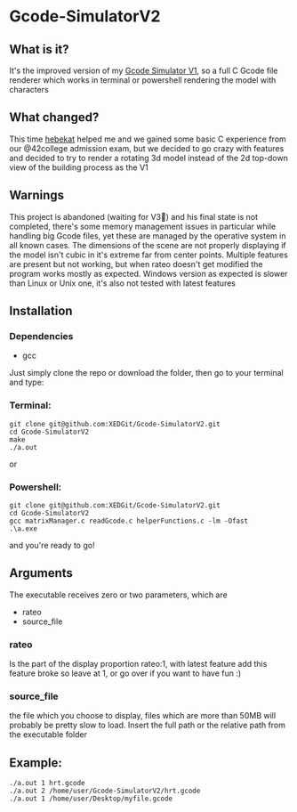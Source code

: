 # Gcode-SimulatorV2

## What is it?

It's the improved version of my [Gcode Simulator V1](https://github.com/XEDGit/Gcode-Simulator), so a full C Gcode file renderer 
which works in terminal or powershell rendering the model with characters

## What changed?

This time [hebekat](https://github.com/hebekat) helped me and we gained some basic C experience
from our @42college admission exam, but we decided to go crazy with features and decided to try
to render a rotating 3d model instead of the 2d top-down view of the building process as the V1

## Warnings

This project is abandoned (waiting for V3:pray:) and his final state is not completed, there's 
some memory management issues in particular while handling big Gcode files, yet these are 
managed by the operative system in all known cases.
The dimensions of the scene are not properly displaying if the model isn't cubic in it's extreme far from center points.
Multiple features are present but not working, but when rateo doesn't get modified the program works mostly as expected.
Windows version as expected is slower than Linux or Unix one, it's also not tested with latest
features

## Installation

### Dependencies
  * gcc

Just simply clone the repo or download the folder, then go to your terminal and type:

### Terminal:

```console
git clone git@github.com:XEDGit/Gcode-SimulatorV2.git
cd Gcode-SimulatorV2
make
./a.out
```
or
### Powershell:

```console
git clone git@github.com:XEDGit/Gcode-SimulatorV2.git
cd Gcode-SimulatorV2
gcc matrixManager.c readGcode.c helperFunctions.c -lm -Ofast
.\a.exe
```

and you're ready to go!

## Arguments
The executable receives zero or two parameters, which are
 * rateo
 * source_file

### rateo
Is the part of the display proportion rateo:1, with latest feature add this feature broke so leave at 1, or go over if you want to have fun :)
### source_file
the file which you choose to display, files which are more than 50MB will probably be pretty slow to load. Insert the full path or the relative path from the executable folder

## Example:
    ./a.out 1 hrt.gcode
    ./a.out 2 /home/user/Gcode-SimulatorV2/hrt.gcode
    ./a.out 1 /home/user/Desktop/myfile.gcode
